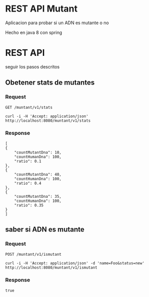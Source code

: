 # REST API Mutant

Aplicacion para probar si un ADN es mutante o no

Hecho en java 8 con spring

# REST API

seguir los pasos descritos

## Obetener stats de mutantes

### Request

`GET /muntant/v1/stats`

    curl -i -H 'Accept: application/json' http://localhost:8080/muntant/v1/stats

### Response

    [
    {
        "countMutantDna": 10,
        "countHumanDna": 100,
        "ratio": 0.1
    },
    {
        "countMutantDna": 40,
        "countHumanDna": 100,
        "ratio": 0.4
    },
    {
        "countMutantDna": 35,
        "countHumanDna": 100,
        "ratio": 0.35
    }
    ]

## saber si ADN es mutante

### Request

`POST /muntant/v1/ismutant`

    curl -i -H 'Accept: application/json' -d 'name=Foo&status=new' http://localhost:8080/muntant/v1/ismutant

### Response

    true

